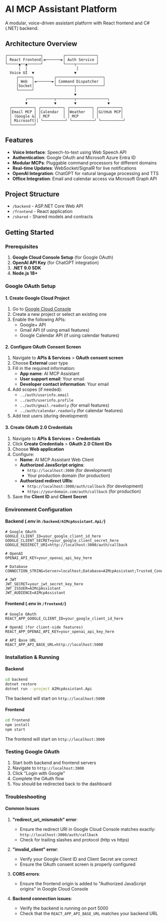 # AI MCP Assistant Platform

A modular, voice-driven assistant platform with React frontend and C# (.NET) backend.

## Architecture Overview

```
┌───────────────┐         ┌──────────────┐
│ React Frontend│◄───────►│ Auth Service │
└─────▲──▲──────┘         └────┬─────────┘
      │  │                      │
  Voice UI  ▼                  ▼
     ┌──────┐         ┌─────────────────────┐
     │ Web  │◄───────►│ Command Dispatcher  │
     │Socket│         └────────┬────────────┘
     └──────┘                  │
                               ▼
         ┌────────────┬────────┬──────────────┐
         ▼            ▼        ▼              ▼
  ┌──────────┐ ┌──────────┐ ┌──────────┐ ┌──────────┐
  │Email MCP │ │Calendar  │ │Weather   │ │GitHub MCP│
  │ (Google &│ │ MCP      │ │ MCP      │ │          │
  │ Microsoft)│ └──────────┘ └──────────┘ └──────────┘
  └──────────┘
```

## Features

- **Voice Interface**: Speech-to-text using Web Speech API
- **Authentication**: Google OAuth and Microsoft Azure Entra ID
- **Modular MCPs**: Pluggable command processors for different domains
- **Real-time Updates**: WebSocket/SignalR for live notifications
- **OpenAI Integration**: ChatGPT for natural language processing and TTS
- **Office Integration**: Email and calendar access via Microsoft Graph API

## Project Structure

- `/backend` - ASP.NET Core Web API
- `/frontend` - React application
- `/shared` - Shared models and contracts

## Getting Started

### Prerequisites

1. **Google Cloud Console Setup** (for Google OAuth)
2. **OpenAI API Key** (for ChatGPT integration)
3. **.NET 9.0 SDK**
4. **Node.js 18+**

### Google OAuth Setup

#### 1. Create Google Cloud Project

1. Go to [Google Cloud Console](https://console.cloud.google.com/)
2. Create a new project or select an existing one
3. Enable the following APIs:
   - Google+ API
   - Gmail API (if using email features)
   - Google Calendar API (if using calendar features)

#### 2. Configure OAuth Consent Screen

1. Navigate to **APIs & Services** > **OAuth consent screen**
2. Choose **External** user type
3. Fill in the required information:
   - **App name**: AI MCP Assistant
   - **User support email**: Your email
   - **Developer contact information**: Your email
4. Add scopes (if needed):
   - `../auth/userinfo.email`
   - `../auth/userinfo.profile`
   - `../auth/gmail.readonly` (for email features)
   - `../auth/calendar.readonly` (for calendar features)
5. Add test users (during development)

#### 3. Create OAuth 2.0 Credentials

1. Navigate to **APIs & Services** > **Credentials**
2. Click **Create Credentials** > **OAuth 2.0 Client IDs**
3. Choose **Web application**
4. Configure:
   - **Name**: AI MCP Assistant Web Client
   - **Authorized JavaScript origins**: 
     - `http://localhost:3000` (for development)
     - Your production domain (for production)
   - **Authorized redirect URIs**:
     - `http://localhost:3000/auth/callback` (for development)
     - `https://yourdomain.com/auth/callback` (for production)
5. Save the **Client ID** and **Client Secret**

### Environment Configuration

#### Backend (.env in `/backend/AIMcpAssistant.Api/`)

```env
# Google OAuth
GOOGLE_CLIENT_ID=your_google_client_id_here
GOOGLE_CLIENT_SECRET=your_google_client_secret_here
GOOGLE_REDIRECT_URI=http://localhost:3000/auth/callback

# OpenAI
OPENAI_API_KEY=your_openai_api_key_here

# Database
CONNECTION_STRING=Server=localhost;Database=AIMcpAssistant;Trusted_Connection=true;

# JWT
JWT_SECRET=your_jwt_secret_key_here
JWT_ISSUER=AIMcpAssistant
JWT_AUDIENCE=AIMcpAssistant
```

#### Frontend (.env in `/frontend/`)

```env
# Google OAuth
REACT_APP_GOOGLE_CLIENT_ID=your_google_client_id_here

# OpenAI (for client-side features)
REACT_APP_OPENAI_API_KEY=your_openai_api_key_here

# API Base URL
REACT_APP_API_BASE_URL=http://localhost:5000
```

### Installation & Running

#### Backend
```bash
cd backend
dotnet restore
dotnet run --project AIMcpAssistant.Api
```

The backend will start on `http://localhost:5000`

#### Frontend
```bash
cd frontend
npm install
npm start
```

The frontend will start on `http://localhost:3000`

### Testing Google OAuth

1. Start both backend and frontend servers
2. Navigate to `http://localhost:3000`
3. Click "Login with Google"
4. Complete the OAuth flow
5. You should be redirected back to the dashboard

### Troubleshooting

#### Common Issues

1. **"redirect_uri_mismatch" error**:
   - Ensure the redirect URI in Google Cloud Console matches exactly: `http://localhost:3000/auth/callback`
   - Check for trailing slashes and protocol (http vs https)

2. **"invalid_client" error**:
   - Verify your Google Client ID and Client Secret are correct
   - Ensure the OAuth consent screen is properly configured

3. **CORS errors**:
   - Ensure the frontend origin is added to "Authorized JavaScript origins" in Google Cloud Console

4. **Backend connection issues**:
   - Verify the backend is running on port 5000
   - Check that the `REACT_APP_API_BASE_URL` matches your backend URL